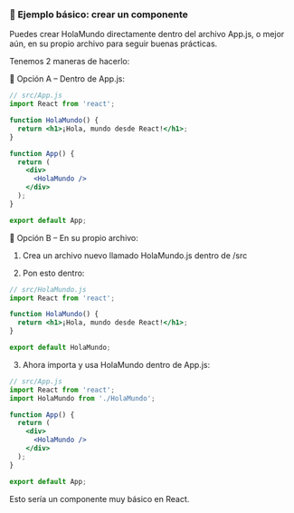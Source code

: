 ### 🧪 Ejemplo básico: crear un componente

Puedes crear HolaMundo directamente dentro del archivo App.js, o mejor aún, en su propio archivo para seguir buenas prácticas.

Tenemos 2 maneras de hacerlo:

🔹 Opción A – Dentro de App.js:

```jsx
// src/App.js
import React from 'react';

function HolaMundo() {
  return <h1>¡Hola, mundo desde React!</h1>;
}

function App() {
  return (
    <div>
      <HolaMundo />
    </div>
  );
}

export default App;
```

🔹 Opción B – En su propio archivo:

1. Crea un archivo nuevo llamado HolaMundo.js dentro de /src

2. Pon esto dentro:

```jsx
// src/HolaMundo.js
import React from 'react';

function HolaMundo() {
  return <h1>¡Hola, mundo desde React!</h1>;
}

export default HolaMundo;
```

3. Ahora importa y usa HolaMundo dentro de App.js:

```jsx
// src/App.js
import React from 'react';
import HolaMundo from './HolaMundo';

function App() {
  return (
    <div>
      <HolaMundo />
    </div>
  );
}

export default App;
```

Esto sería un componente muy básico en React.
